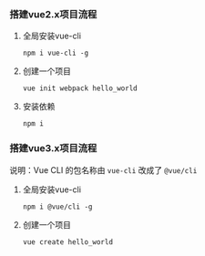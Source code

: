 ### 搭建vue2.x项目流程

1. 全局安装vue-cli

   ```
   npm i vue-cli -g
   ```
2. 创建一个项目
   ```
   vue init webpack hello_world
   ```

3. 安装依赖
   ```
   npm i
   ```

### 搭建vue3.x项目流程

说明：Vue CLI 的包名称由 `vue-cli` 改成了 `@vue/cli`

1. 全局安装vue-cli

   ```
   npm i @vue/cli -g
   ```

2. 创建一个项目

   ```
   vue create hello_world
   ```